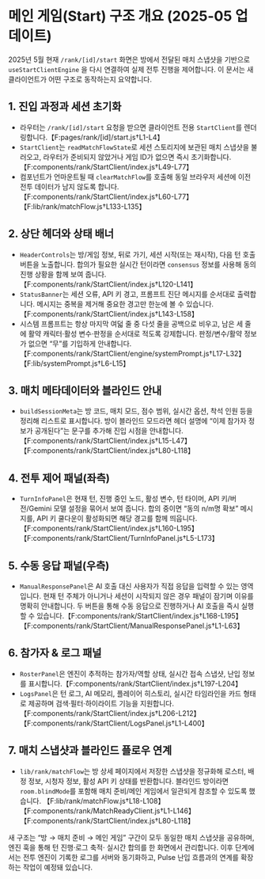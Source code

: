 # 메인 게임(Start) 구조 개요 (2025-05 업데이트)

2025년 5월 현재 `/rank/[id]/start` 화면은 방에서 전달된 매치 스냅샷을 기반으로 `useStartClientEngine`
을 다시 연결하여 실제 전투 진행을 제어합니다. 이 문서는 새 클라이언트가 어떤 구조로 동작하는지
요약합니다.

## 1. 진입 과정과 세션 초기화
- 라우터는 `/rank/[id]/start` 요청을 받으면 클라이언트 전용 `StartClient`를 렌더링합니다.【F:pages/rank/[id]/start.js†L1-L4】
- `StartClient`는 `readMatchFlowState`로 세션 스토리지에 보관된 매치 스냅샷을 불러오고, 라우터가 준비되지
  않았거나 게임 ID가 없으면 즉시 초기화합니다.【F:components/rank/StartClient/index.js†L49-L77】
- 컴포넌트가 언마운트될 때 `clearMatchFlow`를 호출해 동일 브라우저 세션에 이전 전투 데이터가 남지 않도록
  합니다.【F:components/rank/StartClient/index.js†L60-L77】【F:lib/rank/matchFlow.js†L133-L135】

## 2. 상단 헤더와 상태 배너
- `HeaderControls`는 방/게임 정보, 뒤로 가기, 세션 시작(또는 재시작), 다음 턴 호출 버튼을 노출합니다.
  합의가 필요한 실시간 턴이라면 `consensus` 정보를 사용해 동의 진행 상황을 함께 보여 줍니다.【F:components/rank/StartClient/index.js†L120-L141】
- `StatusBanner`는 세션 오류, API 키 경고, 프롬프트 진단 메시지를 순서대로 출력합니다. 메시지는 중복을 제거해
  중요한 경고만 한눈에 볼 수 있습니다.【F:components/rank/StartClient/index.js†L143-L158】
- 시스템 프롬프트는 항상 마지막 여덟 줄 중 다섯 줄을 공백으로 비우고, 남은 세 줄에 활약 캐릭터·활성 변수·판정을
  순서대로 적도록 강제합니다. 판정/변수/활약 정보가 없으면 “무”를 기입하게 안내합니다.【F:components/rank/StartClient/engine/systemPrompt.js†L17-L32】【F:lib/systemPrompt.js†L6-L15】

## 3. 매치 메타데이터와 블라인드 안내
- `buildSessionMeta`는 방 코드, 매치 모드, 점수 범위, 실시간 옵션, 착석 인원 등을 정리해 리스트로 표시합니다.
  방이 블라인드 모드라면 헤더 설명에 “이제 참가자 정보가 공개된다”는 문구를 추가해 진입 시점을 안내합니다.
  【F:components/rank/StartClient/index.js†L15-L47】【F:components/rank/StartClient/index.js†L80-L118】

## 4. 전투 제어 패널(좌측)
- `TurnInfoPanel`은 현재 턴, 진행 중인 노드, 활성 변수, 턴 타이머, API 키/버전/Gemini 모델 설정을 묶어서 보여 줍니다.
  합의 중이면 “동의 n/m명 확보” 메시지를, API 키 쿨다운이 활성화되면 해당 경고를 함께 띄웁니다.
  【F:components/rank/StartClient/index.js†L160-L195】【F:components/rank/StartClient/TurnInfoPanel.js†L5-L173】

## 5. 수동 응답 패널(우측)
- `ManualResponsePanel`은 AI 호출 대신 사용자가 직접 응답을 입력할 수 있는 영역입니다. 현재 턴 주체가 아니거나
  세션이 시작되지 않은 경우 패널이 잠기며 이유를 명확히 안내합니다. 두 버튼을 통해 수동 응답으로 진행하거나
  AI 호출을 즉시 실행할 수 있습니다.【F:components/rank/StartClient/index.js†L168-L195】【F:components/rank/StartClient/ManualResponsePanel.js†L1-L63】

## 6. 참가자 & 로그 패널
- `RosterPanel`은 엔진이 추적하는 참가자/역할 상태, 실시간 접속 스냅샷, 난입 정보를 표시합니다.【F:components/rank/StartClient/index.js†L197-L204】
- `LogsPanel`은 턴 로그, AI 메모리, 플레이어 히스토리, 실시간 타임라인을 카드 형태로 제공하며 검색·필터·하이라이트 기능을
  지원합니다.【F:components/rank/StartClient/index.js†L206-L212】【F:components/rank/StartClient/LogsPanel.js†L1-L400】

## 7. 매치 스냅샷과 블라인드 플로우 연계
- `lib/rank/matchFlow`는 방 상세 페이지에서 저장한 스냅샷을 정규화해 로스터, 배정 정보, 시청자 정보, 활성 API 키 상태를 반환합니다.
  블라인드 방이라면 `room.blindMode`를 포함해 매치 준비/메인 게임에서 일관되게 참조할 수 있도록 했습니다.
  【F:lib/rank/matchFlow.js†L18-L108】【F:components/rank/MatchReadyClient.js†L1-L146】【F:components/rank/StartClient/index.js†L80-L118】

새 구조는 “방 → 매치 준비 → 메인 게임” 구간이 모두 동일한 매치 스냅샷을 공유하며, 엔진 훅을 통해 턴 진행·로그 축적·
실시간 합의를 한 화면에서 관리합니다. 이후 단계에서는 전투 엔진이 기록한 로그를 서버와 동기화하고, Pulse 난입 흐름과의
연계를 확장하는 작업이 예정돼 있습니다.

